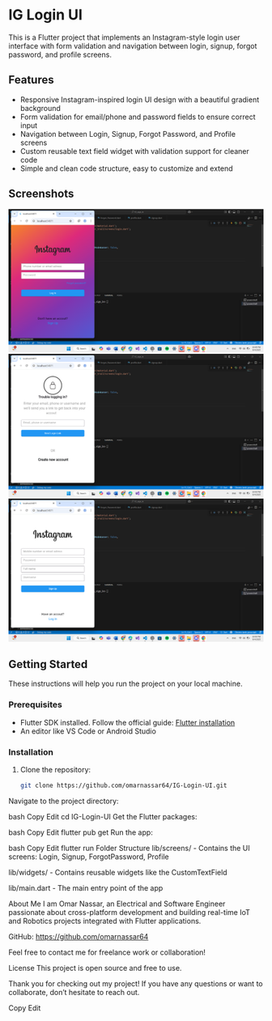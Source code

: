 # IG Login UI

This is a Flutter project that implements an Instagram-style login user interface with form validation and navigation between login, signup, forgot password, and profile screens.

## Features

- Responsive Instagram-inspired login UI design with a beautiful gradient background  
- Form validation for email/phone and password fields to ensure correct input  
- Navigation between Login, Signup, Forgot Password, and Profile screens  
- Custom reusable text field widget with validation support for cleaner code  
- Simple and clean code structure, easy to customize and extend  

## Screenshots

![Login Screen](screenshots/IG1.png)  
![Signup Screen](screenshots/IG2.png)  
![Forgot Password Screen](screenshots/IG3.png) 
 
  



## Getting Started

These instructions will help you run the project on your local machine.

### Prerequisites

- Flutter SDK installed. Follow the official guide: [Flutter installation](https://flutter.dev/docs/get-started/install)  
- An editor like VS Code or Android Studio  

### Installation

1. Clone the repository:
   ```bash
   git clone https://github.com/omarnassar64/IG-Login-UI.git
Navigate to the project directory:

bash
Copy
Edit
cd IG-Login-UI
Get the Flutter packages:

bash
Copy
Edit
flutter pub get
Run the app:

bash
Copy
Edit
flutter run
Folder Structure
lib/screens/ - Contains the UI screens: Login, Signup, ForgotPassword, Profile

lib/widgets/ - Contains reusable widgets like the CustomTextField

lib/main.dart - The main entry point of the app

About Me
I am Omar Nassar, an Electrical and Software Engineer passionate about cross-platform development and building real-time IoT and Robotics projects integrated with Flutter applications.

GitHub: https://github.com/omarnassar64

Feel free to contact me for freelance work or collaboration!

License
This project is open source and free to use.

Thank you for checking out my project!
If you have any questions or want to collaborate, don’t hesitate to reach out.

Copy
Edit
